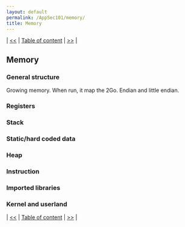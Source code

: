 ```yaml
---
layout: default
permalink: /AppSec101/memory/
title: Memory
---
```


| [<<](https://beaujeant.github.io/AppSec101/cpu/) | [Table of content](https://beaujeant.github.io/AppSec101/) | [>>](https://beaujeant.github.io/AppSec101/lab/) |

Memory
----------------------

### General structure

Growing memory. When run, it map the 2Go.
Endian and little endian.


### Registers

### Stack

### Static/hard coded data

### Heap

### Instruction

### Imported libraries

### Kernel and userland


| [<<](https://beaujeant.github.io/AppSec101/cpu/) | [Table of content](https://beaujeant.github.io/AppSec101/) | [>>](https://beaujeant.github.io/AppSec101/lab/) |
